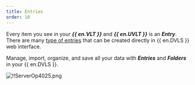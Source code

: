 ```yaml
---
title: Entries
order: 10
---
```

Every item you see in your ***{{ en.VLT }}*** and ***{{ en.UVLT }}*** is an ***Entry***. There are many [type of entries](/server/web-interface/vault/entries/entry-type/) that can be created directly in {{ en.DVLS }} web interface.  

Manage, import, organize, and save all your data with ***Entries*** and ***Folders*** in your {{ en.DVLS }}.  

![!!ServerOp4025.png](https://webdevolutions.azureedge.net/docs/en/server/ServerOp4025.png) 
